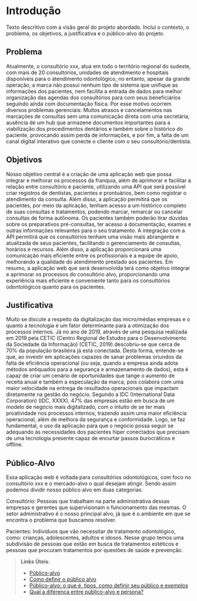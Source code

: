 # Introdução

Texto descritivo com a visão geral do projeto abordado. Inclui o contexto, o problema, os objetivos, a justificativa e o público-alvo do projeto.

## Problema


Atualmente, o consultório xxx, atua em todo o território regional do sudeste, com mais de 20 consultórios, unidades de atendimento e hospitais disponíveis para o atendimento odontológico, no entanto, apesar da grande operação, a marca não possui nenhum tipo de sistema que unifique as informações dos pacientes, nem facilita a entrada de dados para melhor organização das agendas dos consultórios para com seus beneficiários seguindo ainda com documentação física. Por esse motivo ocorrem diversos problemas gerenciais: Muitos atrasos e cancelamentos nas marcações de consultas sem uma comunicação direta com uma secretária, ausência de um hub que armazene documentos importantes para a viabilização dos procedimentos dentários e também sobre o histórico do paciente, provocando assim perda de informações, e por fim, a falta de um canal digital interativo que conecte o cliente com o seu consultório/dentista.


## Objetivos

Nosso objetivo central é a criação de uma aplicação web que possa integrar e melhorar os processos da franquia, além de aprimorar e facilitar a relação entre consultório e paciente, utilizando uma API que será possível criar registros de dentistas, pacientes e prontuários, bem como registrar o atendimento da consulta.
Além disso, a aplicação permitirá que os pacientes, por meio da aplicação, tenham acesso a um histórico completo de suas consultas e tratamentos, podendo marcar, remarcar ou cancelar consultas de forma autônoma. Os pacientes também poderão tirar dúvidas sobre os preparativos pré-consultas, ter acesso a documentação, exames e outras informações relevantes para o seu tratamento.
A integração com a API permitirá que os consultórios tenham uma visão mais abrangente e atualizada de seus pacientes, facilitando o gerenciamento de consultas, horários e recursos. Além disso, a aplicação proporcionará uma comunicação mais eficiente entre os profissionais e a equipe de apoio, melhorando a qualidade do atendimento prestado aos pacientes. Em resumo, a aplicação web que será desenvolvida terá como objetivo integrar e aprimorar os processos do consultório alvo, proporcionando uma experiência mais eficiente e conveniente tanto para os consultórios odontológicos quanto para os pacientes.


## Justificativa

Muito se discute a respeito da digitalização das micro/médias empresas e o quanto a tecnologia é um fator determinante para a otimização dos processos internos. Já no ano de 2019, através de uma pesquisa realizada em 2019 pela CETIC (Centro Regional de Estudos para o Desenvolvimento da Sociedade da Informação) (CETIC, 2019) descobriu-se que cerca de 70% da população brasileira já está conectada. Desta forma, entende-se que, ao investir em aplicações capazes de sanar problemas oriundos da falta de eficiência operacional (ou seja, quando a empresa ainda adota métodos antiquados para a segurança e armazenamento de dados), esta é capaz de criar um cenário de oportunidades que tange o aumento de receita anual e também a especulação da marca, pois colabora com uma maior velocidade na entrega de resultados operacionais que impactam diretamente na gestão do negócio. Segundo a IDC (International Data Corporation) (IDC, XXXX), 47% das empresas estão em busca de um modelo de negócio mais digitalizado, com o intuito de se ter mais proatividade nos processos internos, trazendo assim uma maior eficiência operacional, além de melhora da segurança e conformidade. Logo, se faz fundamental, o uso da aplicação para que o negócio possa seguir se adequando às necessidades dos pacientes hiper conectados que precisam de uma tecnologia presente capaz de encurtar passos burocráticos e offline. 

## Público-Alvo

Essa aplicação web é voltada para consultórios odontológicos, com foco no consultório xxx e o mercado-alvo o qual desejam atingir.
Sendo assim podemos dividir nosso público alvo em duas categorias:

Consultório: Pessoas que trabalham na parte administrativa dessas empresas e gerentes que supervisionam o funcionamento das mesmas. O setor administrativo é o nosso principal alvo, já que é o ambiente em que se encontra o problema que buscamos resolver.

Pacientes: Indivíduos que vão necessitar de tratamento odontológico, como: crianças, adolescentes, adultos e idosos. Nesse grupo temos uma subdivisão de pessoas que estão em busca de tratamentos estéticos e pessoas que procuram tratamentos por questões de saúde e prevenção.

> **Links Úteis**:
> - [Público-alvo](https://blog.hotmart.com/pt-br/publico-alvo/)
> - [Como definir o público alvo](https://exame.com/pme/5-dicas-essenciais-para-definir-o-publico-alvo-do-seu-negocio/)
> - [Público-alvo: o que é, tipos, como definir seu público e exemplos](https://klickpages.com.br/blog/publico-alvo-o-que-e/)
> - [Qual a diferença entre público-alvo e persona?](https://rockcontent.com/blog/diferenca-publico-alvo-e-persona/)
